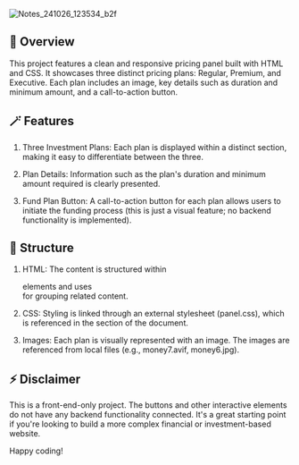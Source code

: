 ![Notes_241026_123534_b2f](https://github.com/user-attachments/assets/edca7b05-241a-409e-b082-21a030799f98)

## 💫 Overview 
This project features a clean and responsive pricing panel built with HTML and CSS. It showcases three distinct pricing plans: Regular, Premium, and Executive. Each plan includes an image, key details such as duration and minimum amount, and a call-to-action button.

## 🪄 Features
1. Three Investment Plans: Each plan is displayed within a distinct section, making it easy to differentiate between the three.

2. Plan Details: Information such as the plan's duration and minimum amount required is clearly presented.

3. Fund Plan Button: A call-to-action button for each plan allows users to initiate the funding process (this is just a visual feature; no backend functionality is implemented).

## 🌲 Structure
1. HTML: The content is structured within <div> elements and uses <section> for grouping related content.

2. CSS: Styling is linked through an external stylesheet (panel.css), which is referenced in the <head> section of the document.

3. Images: Each plan is visually represented with an image. The images are referenced from local files (e.g., money7.avif, money6.jpg).

## ⚡️ Disclaimer
This is a front-end-only project. The buttons and other interactive elements do not have any backend functionality connected. It's a great starting point if you're looking to build a more complex financial or investment-based website.

Happy coding!
